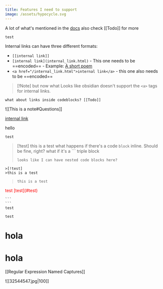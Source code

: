 ```yaml
---
title: Features I need to support
image: /assets/hypocycle.svg
---
```


A lot of what's mentioned in the [docs](https://help.obsidian.md/How+to/Format+your+notes)
also check [[Todo]] for more

```jekyll
test
```

Internal links can have three different formats:
-  `[[internal link]]`
-  `[internal link](internal_link.html)` - This one needs to be ==encoded== - Example: [A short poem](/A%20short%20poem.md)
-  `<a href="/internal_link.html">internal link</a>` - this one also needs to be ==encoded==

>[!Note] but now what
>Looks like obsidian doesn't support the `<a>` tags for internal links.

```
what about links inside codeblocks? [[Todo]]
```

![[This is a note#Questions]]

[internal link](internal-links.html)

hello
```
test
```

>[!test]
>this is a test
>what happens if there's a code `block` inline. Should be fine, right?
>what if it's a ``` triple block
>```
>looks like I can have nested code blocks here?
>```


```
>[!test]
>this is a test
```

> ```
> this is a test
> ```

<span style="color:red">
test [test](#test)
</span>

`````jekyll
```
```
test
`````

~~~~~~~~~~~~
test
~~~~~~~~~~~~

# hola

hola
==

[[Regular Expression Named Captures]]

![[32544547.jpg|100]]

